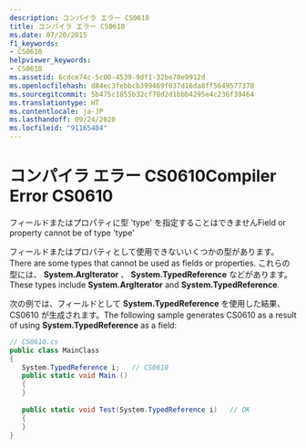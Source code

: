 ```yaml
---
description: コンパイラ エラー CS0610
title: コンパイラ エラー CS0610
ms.date: 07/20/2015
f1_keywords:
- CS0610
helpviewer_keywords:
- CS0610
ms.assetid: 6cdce74c-5c00-4539-9df1-32be70e9912d
ms.openlocfilehash: d84ec3febbcb399469f037d16da8ff5649577370
ms.sourcegitcommit: 5b475c1855b32cf78d2d1bbb4295e4c236f39464
ms.translationtype: HT
ms.contentlocale: ja-JP
ms.lasthandoff: 09/24/2020
ms.locfileid: "91165404"
---
```

# <a name="compiler-error-cs0610"></a><span data-ttu-id="0859b-103">コンパイラ エラー CS0610</span><span class="sxs-lookup"><span data-stu-id="0859b-103">Compiler Error CS0610</span></span>

<span data-ttu-id="0859b-104">フィールドまたはプロパティに型 'type' を指定することはできません</span><span class="sxs-lookup"><span data-stu-id="0859b-104">Field or property cannot be of type 'type'</span></span>  
  
 <span data-ttu-id="0859b-105">フィールドまたはプロパティとして使用できないいくつかの型があります。</span><span class="sxs-lookup"><span data-stu-id="0859b-105">There are some types that cannot be used as fields or properties.</span></span> <span data-ttu-id="0859b-106">これらの型には、 **System.ArgIterator** 、 **System.TypedReference** などがあります。</span><span class="sxs-lookup"><span data-stu-id="0859b-106">These types include **System.ArgIterator** and **System.TypedReference**.</span></span>  
  
 <span data-ttu-id="0859b-107">次の例では、フィールドとして **System.TypedReference** を使用した結果、CS0610 が生成されます。</span><span class="sxs-lookup"><span data-stu-id="0859b-107">The following sample generates CS0610 as a result of using **System.TypedReference** as a field:</span></span>  
  
```csharp  
// CS0610.cs  
public class MainClass  
{  
   System.TypedReference i;   // CS0610  
   public static void Main ()  
   {  
   }  
  
   public static void Test(System.TypedReference i)   // OK  
   {  
   }  
}  
```
